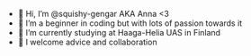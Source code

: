 - 👋 Hi, I’m @squishy-gengar AKA Anna <3 
- 👀 I’m a beginner in coding but with lots of passion towards it
- 🌱 I’m currently studying at Haaga-Helia UAS in Finland
- 💞️ I welcome advice and collaboration

<!---
squishy-gengar/squishy-gengar is a ✨ special ✨ repository because its `README.md` (this file) appears on your GitHub profile.
You can click the Preview link to take a look at your changes.
--->
